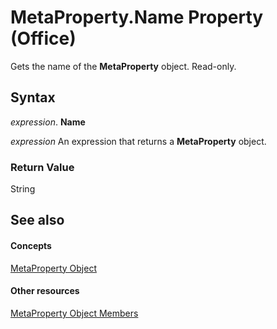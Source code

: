 
# MetaProperty.Name Property (Office)

Gets the name of the  **MetaProperty** object. Read-only.


## Syntax

 _expression_. **Name**

 _expression_ An expression that returns a **MetaProperty** object.


### Return Value

String


## See also


#### Concepts


[MetaProperty Object](4379d183-9b80-92d8-1dd0-ac9be400e366.md)
#### Other resources


[MetaProperty Object Members](97df3875-dd87-03b8-44f6-a8804d5ee1bd.md)
